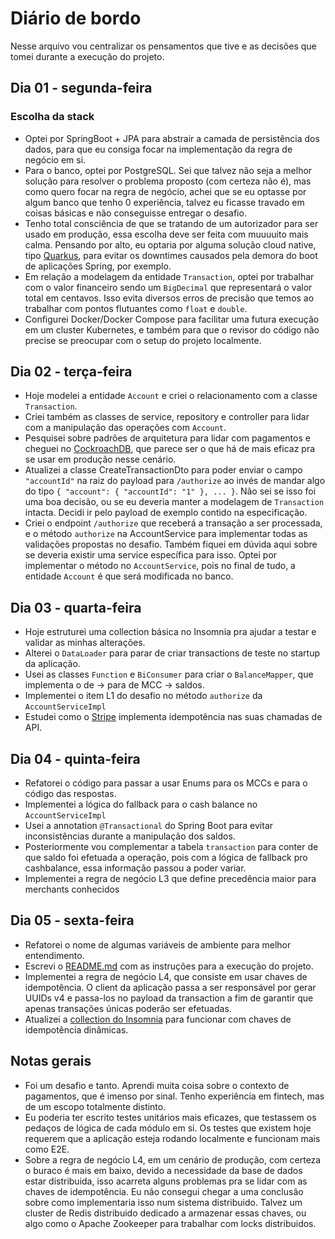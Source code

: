 # Diário de bordo

Nesse arquivo vou centralizar os pensamentos que tive e as decisões que tomei durante a execução do projeto.

## Dia 01 - segunda-feira
### Escolha da stack
- Optei por SpringBoot + JPA para abstrair a camada de persistência dos dados, para que eu consiga focar na implementação da regra de negócio em si.
- Para o banco, optei por PostgreSQL. Sei que talvez não seja a melhor solução para resolver o problema proposto (com certeza não é), mas como quero focar na regra de negócio, achei que se eu optasse por algum banco que tenho 0 experiência, talvez eu ficasse travado em coisas básicas e não conseguisse entregar o desafio.
- Tenho total consciência de que se tratando de um autorizador para ser usado em produção, essa escolha deve ser feita com muuuuito mais calma. Pensando por alto, eu optaria por alguma solução cloud native, tipo [Quarkus](https://code.quarkus.io/), para evitar os downtimes causados pela demora do boot de aplicações Spring, por exemplo.
- Em relação a modelagem da entidade `Transaction`, optei por trabalhar com o valor financeiro sendo um `BigDecimal` que representará o valor total em centavos. Isso evita diversos erros de precisão que temos ao trabalhar com pontos flutuantes como `float` e `double`.
- Configurei Docker/Docker Compose para facilitar uma futura execução em um cluster Kubernetes, e também para que o revisor do código não precise se preocupar com o setup do projeto localmente.

## Dia 02 - terça-feira
- Hoje modelei a entidade `Account` e criei o relacionamento com a classe `Transaction`.
- Criei também as classes de service, repository e controller para lidar com a manipulação das operações com `Account`.
- Pesquisei sobre padrões de arquitetura para lidar com pagamentos e cheguei no [CockroachDB](https://www.cockroachlabs.com/), que parece ser o que há de mais eficaz pra se usar em produção nesse cenário.
- Atualizei a classe CreateTransactionDto para poder enviar o campo `"accountId"` na raiz do payload para `/authorize` ao invés de mandar algo do tipo `{ "account": { "accountId": "1" }, ... }`. Não sei se isso foi uma boa decisão, ou se eu deveria manter a modelagem de `Transaction` intacta. Decidi ir pelo payload de exemplo contido na especificação.
- Criei o endpoint `/authorize` que receberá a transação a ser processada, e o método `authorize` na AccountService para implementar todas as validações propostas no desafio. Também fiquei em dúvida aqui sobre se deveria existir uma service específica para isso. Optei por implementar o método no `AccountService`, pois no final de tudo, a entidade `Account` é que será modificada no banco.

## Dia 03 - quarta-feira
- Hoje estruturei uma collection básica no Insomnia pra ajudar a testar e validar as minhas alterações.
- Alterei o `DataLoader` para parar de criar transactions de teste no startup da aplicação.
- Usei as classes `Function` e `BiConsumer` para criar o `BalanceMapper`, que implementa o de -> para de MCC -> saldos.
- Implementei o item L1 do desafio no método `authorize` da `AccountServiceImpl`
- Estudei como o [Stripe](https://docs.stripe.com/api/idempotent_requests) implementa idempotência nas suas chamadas de API.

## Dia 04 - quinta-feira
- Refatorei o código para passar a usar Enums para os MCCs e para o código das respostas.
- Implementei a lógica do fallback para o cash balance no `AccountServiceImpl`
- Usei a annotation `@Transactional` do Spring Boot para evitar inconsistências durante a manipulação dos saldos.
- Posteriormente vou complementar a tabela `transaction` para conter de que saldo foi efetuada a operação, pois com a lógica de fallback pro cashbalance, essa informação passou a poder variar.
- Implementei a regra de negócio L3 que define precedência maior para merchants conhecidos

## Dia 05 - sexta-feira
- Refatorei o nome de algumas variáveis de ambiente para melhor entendimento.
- Escrevi o [README.md](README.md) com as instruções para a execução do projeto.
- Implementei a regra de negócio L4, que consiste em usar chaves de idempotência. O client da aplicação passa a ser responsável por gerar UUIDs v4 e passa-los no payload da transaction a fim de garantir que apenas transações únicas poderão ser efetuadas.
- Atualizei a [collection do Insomnia](insomnia-requests.json) para funcionar com chaves de idempotência dinâmicas.

## Notas gerais
- Foi um desafio e tanto. Aprendi muita coisa sobre o contexto de pagamentos, que é imenso por sinal. Tenho experiência em fintech, mas de um escopo totalmente distinto.
- Eu poderia ter escrito testes unitários mais eficazes, que testassem os pedaços de lógica de cada módulo em si. Os testes que existem hoje requerem que a aplicação esteja rodando localmente e funcionam mais como E2E.
- Sobre a regra de negócio L4, em um cenário de produção, com certeza o buraco é mais em baixo, devido a necessidade da base de dados estar distribuida, isso acarreta alguns problemas pra se lidar com as chaves de idempotência. Eu não consegui chegar a uma conclusão sobre como implementaria isso num sistema distribuido. Talvez um cluster de Redis distribuido dedicado a armazenar essas chaves, ou algo como o Apache Zookeeper para trabalhar com locks distribuidos.
